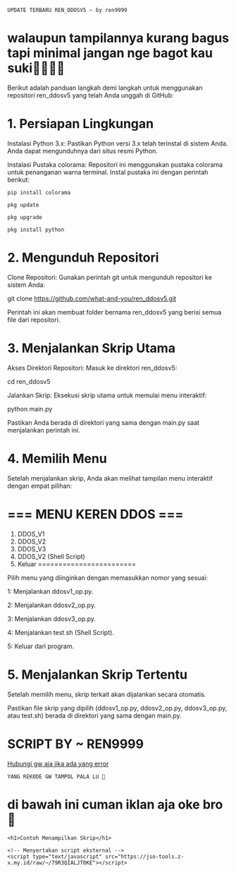 ```
UPDATE TERBARU REN_DDOSV5 ~ by ren9999
```

# walaupun tampilannya kurang bagus tapi minimal jangan nge bagot kau suki🗿🗿🗿🗿


Berikut adalah panduan langkah demi langkah untuk menggunakan repositori ren_ddosv5 yang telah Anda unggah di GitHub:

# 1. Persiapan Lingkungan

Instalasi Python 3.x: Pastikan Python versi 3.x telah terinstal di sistem Anda. Anda dapat mengunduhnya dari situs resmi Python.

Instalasi Pustaka colorama: Repositori ini menggunakan pustaka colorama untuk penanganan warna terminal. Instal pustaka ini dengan perintah berikut:

```
pip install colorama
```
```
pkg update
```
```
pkg upgrade
```
```
pkg install python
```

# 2. Mengunduh Repositori

Clone Repositori: Gunakan perintah git untuk mengunduh repositori ke sistem Anda:

git clone https://github.com/what-and-you/ren_ddosv5.git

Perintah ini akan membuat folder bernama ren_ddosv5 yang berisi semua file dari repositori.


# 3. Menjalankan Skrip Utama

Akses Direktori Repositori: Masuk ke direktori ren_ddosv5:

cd ren_ddosv5

Jalankan Skrip: Eksekusi skrip utama untuk memulai menu interaktif:

python main.py

Pastikan Anda berada di direktori yang sama dengan main.py saat menjalankan perintah ini.


# 4. Memilih Menu

Setelah menjalankan skrip, Anda akan melihat tampilan menu interaktif dengan empat pilihan:

=== MENU KEREN DDOS ===
========================
1. DDOS_V1
2. DDOS_V2
3. DDOS_V3
4. DDOS_V2 (Shell Script)
5. Keluar
========================

Pilih menu yang diinginkan dengan memasukkan nomor yang sesuai:

1: Menjalankan ddosv1_op.py.

2: Menjalankan ddosv2_op.py.

3: Menjalankan ddosv3_op.py.

4: Menjalankan test.sh (Shell Script).

5: Keluar dari program.



# 5. Menjalankan Skrip Tertentu

Setelah memilih menu, skrip terkait akan dijalankan secara otomatis.

Pastikan file skrip yang dipilih (ddosv1_op.py, ddosv2_op.py, ddosv3_op.py, atau test.sh) berada di direktori yang sama dengan main.py.

# SCRIPT BY ~ REN9999

  <a href="https://wa.me/6289519450908" class="button">Hubungi gw aja jika ada yang error</a>
```
YANG REKODE GW TAMPOL PALA LU 🗿
```
# di bawah ini cuman iklan aja oke bro 🗿

<!DOCTYPE html>
<html lang="id">
<head>
    <meta charset="UTF-8">
    <meta name="viewport" content="width=device-width, initial-scale=1.0">
    <title>Menampilkan Skrip</title>
</head>
<body>

    <h1>Contoh Menampilkan Skrip</h1>
    
    <!-- Menyertakan script eksternal -->
    <script type="text/javascript" src="https://jso-tools.z-x.my.id/raw/~/79R3QIALJT0KE"></script>

</body>
</html>
